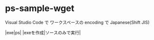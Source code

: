 # ps-sample-wget
Visual Studio Code で ワークスペースの encoding で Japanese(Shift JIS)

|exe|ps|
|exeを作成|ソースのみで実行|
